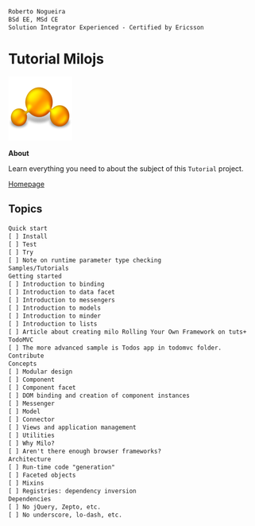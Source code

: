 ```
Roberto Nogueira  
BSd EE, MSd CE
Solution Integrator Experienced - Certified by Ericsson
```
# Tutorial Milojs

![tutorial image](images/tutorial.png)

**About**

Learn everything you need to about the subject of this `Tutorial` project.

[Homepage](https://github.com/milojs/milo)

## Topics
```
Quick start
[ ] Install
[ ] Test
[ ] Try
[ ] Note on runtime parameter type checking
Samples/Tutorials
Getting started
[ ] Introduction to binding
[ ] Introduction to data facet
[ ] Introduction to messengers
[ ] Introduction to models
[ ] Introduction to minder
[ ] Introduction to lists
[ ] Article about creating milo Rolling Your Own Framework on tuts+
TodoMVC
[ ] The more advanced sample is Todos app in todomvc folder.
Contribute
Concepts
[ ] Modular design
[ ] Component
[ ] Component facet
[ ] DOM binding and creation of component instances
[ ] Messenger
[ ] Model
[ ] Connector
[ ] Views and application management
[ ] Utilities
[ ] Why Milo?
[ ] Aren't there enough browser frameworks?
Architecture
[ ] Run-time code "generation"
[ ] Faceted objects
[ ] Mixins
[ ] Registries: dependency inversion
Dependencies
[ ] No jQuery, Zepto, etc.
[ ] No underscore, lo-dash, etc.
```
